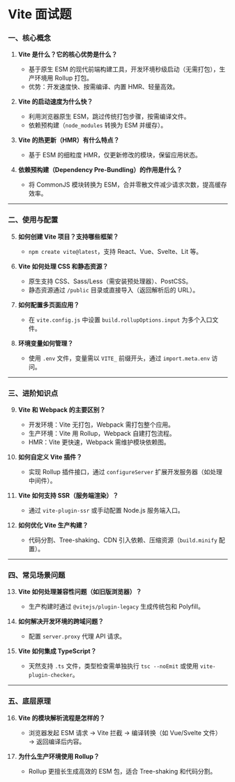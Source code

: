 # Vite 面试题

### **一、核心概念**
1. **Vite 是什么？它的核心优势是什么？**  
   - 基于原生 ESM 的现代前端构建工具，开发环境秒级启动（无需打包），生产环境用 Rollup 打包。  
   - 优势：开发速度快、按需编译、内置 HMR、轻量高效。

2. **Vite 的启动速度为什么快？**  
   - 利用浏览器原生 ESM，跳过传统打包步骤，按需编译文件。  
   - 依赖预构建（`node_modules` 转换为 ESM 并缓存）。

3. **Vite 的热更新（HMR）有什么特点？**  
   - 基于 ESM 的细粒度 HMR，仅更新修改的模块，保留应用状态。

4. **依赖预构建（Dependency Pre-Bundling）的作用是什么？**  
   - 将 CommonJS 模块转换为 ESM，合并零散文件减少请求次数，提高缓存效率。

---

### **二、使用与配置**
5. **如何创建 Vite 项目？支持哪些框架？**  
   - `npm create vite@latest`，支持 React、Vue、Svelte、Lit 等。

6. **Vite 如何处理 CSS 和静态资源？**  
   - 原生支持 CSS、Sass/Less（需安装预处理器）、PostCSS。  
   - 静态资源通过 `/public` 目录或直接导入（返回解析后的 URL）。

7. **如何配置多页面应用？**  
   - 在 `vite.config.js` 中设置 `build.rollupOptions.input` 为多个入口文件。

8. **环境变量如何管理？**  
   - 使用 `.env` 文件，变量需以 `VITE_` 前缀开头，通过 `import.meta.env` 访问。

---

### **三、进阶知识点**
9. **Vite 和 Webpack 的主要区别？**  
   - 开发环境：Vite 无打包，Webpack 需打包整个应用。  
   - 生产环境：Vite 用 Rollup，Webpack 自建打包流程。  
   - HMR：Vite 更快速，Webpack 需维护模块依赖图。

10. **如何自定义 Vite 插件？**  
    - 实现 Rollup 插件接口，通过 `configureServer` 扩展开发服务器（如处理中间件）。

11. **Vite 如何支持 SSR（服务端渲染）？**  
    - 通过 `vite-plugin-ssr` 或手动配置 Node.js 服务端入口。

12. **如何优化 Vite 生产构建？**  
    - 代码分割、Tree-shaking、CDN 引入依赖、压缩资源（`build.minify` 配置）。

---

### **四、常见场景问题**
13. **Vite 如何处理兼容性问题（如旧版浏览器）？**  
    - 生产构建时通过 `@vitejs/plugin-legacy` 生成传统包和 Polyfill。

14. **如何解决开发环境的跨域问题？**  
    - 配置 `server.proxy` 代理 API 请求。

15. **Vite 如何集成 TypeScript？**  
    - 天然支持 `.ts` 文件，类型检查需单独执行 `tsc --noEmit` 或使用 `vite-plugin-checker`。

---

### **五、底层原理**
16. **Vite 的模块解析流程是怎样的？**  
    - 浏览器发起 ESM 请求 → Vite 拦截 → 编译转换（如 Vue/Svelte 文件） → 返回编译后内容。

17. **为什么生产环境使用 Rollup？**  
    - Rollup 更擅长生成高效的 ESM 包，适合 Tree-shaking 和代码分割。
